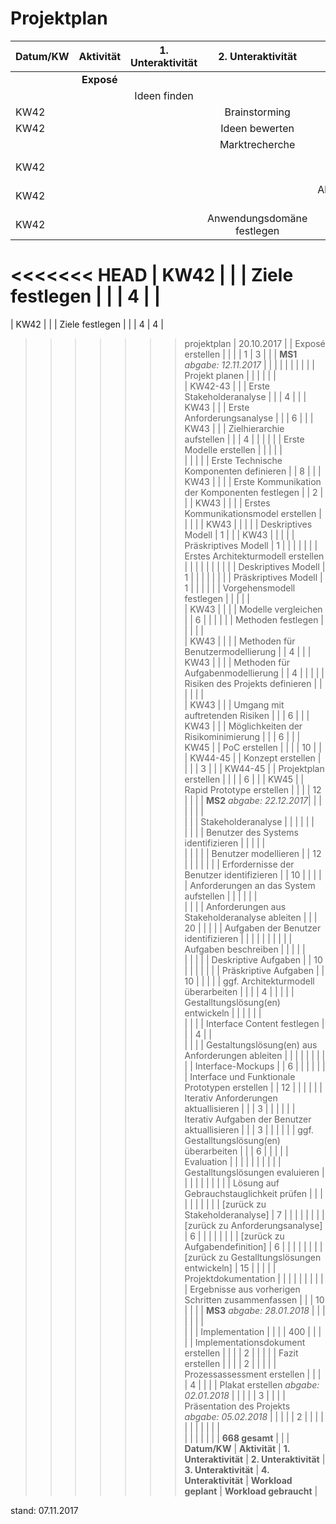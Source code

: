 # Projektplan

| Datum/KW | Aktivität | 1. Unteraktivität | 2. Unteraktivität | 3. Unteraktivität | 4. Unteraktivität | Workload geplant | Workload gebraucht | 
| :----------- | :--------------------: | :-------------: | :----------------------: | :---------: | :------------: | :------------: | :------------: |
|  | __Exposé__ |  |  |  |  |  |  | 
|  |  | Ideen finden |  |  |  |  |  | 
| KW42 |  |  | Brainstorming |  |  | 10 | 7 |
| KW42 |  |  | Ideen bewerten |  |  | 2 | 2 |
|  |  |  | Marktrecherche |  |  |  |  |
| KW42 |  |  |  | Konkurenzprodukte analysieren |  | 5 | 4 |
| KW42 |  |  |  | Alleinstellungsmerkmale unseres Produkts |  | 2 | 2 |
| KW42 |  |  | Anwendungsdomäne festlegen |  |  | 2 | 2 |
<<<<<<< HEAD
| KW42 |  |  | Ziele festlegen |  |  | 4 |   |
=======
| KW42 |  |  | Ziele festlegen |  |  | 4 |  4 |
>>>>>>> projektplan
| 20.10.2017 |  | Exposé erstellen |  |  |  | 1 | 3 |
|   | __MS1__ *abgabe: 12.11.2017* |   |   |   |   |   |   |
|   |   | Projekt planen |   |   |   |   |   |  
| KW42-43  |   |   | Erste Stakeholderanalyse |   |   |   4 |   |
| KW43  |   |   | Erste Anforderungsanalyse |   |   |  6  |   |
| KW43  |   |   | Zielhierarchie aufstellen |   |   |   4 |   |
|   |   |   | Erste Modelle erstellen |   |   |   |   |  
|   |   |   |   | Erste Technische Komponenten definieren |   |  8  |   |
| KW43  |   |   |   | Erste Kommunikation der Komponenten festlegen |   |  2  |   |
| KW43  |   |   |   | Erstes Kommunikationsmodel erstellen |   |    |   |
| KW43  |   |   |   |  | Deskriptives Modell  |  1  |   |
| KW43  |   |   |   |  | Präskriptives Modell  |  1  |   |
|   |   |   |   | Erstes Architekturmodell erstellen |   |    |   |
|   |   |   |   |  | Deskriptives Modell  |  1  |   |
|   |   |   |   |  | Präskriptives Modell |  1  |   |
|   |   |   | Vorgehensmodell festlegen |   |   |   |   |  
| KW43  |   |   |   | Modelle vergleichen |   |  6  |   |
|   |   |   | Methoden festlegen |   |   |   |   |  
| KW43  |   |   |   | Methoden für Benutzermodellierung |   |  4  |   |
| KW43  |   |   |   | Methoden für Aufgabenmodellierung |   |  4  |   |
|   |   | Risiken des Projekts definieren |   |   |   |   |   |  
| KW43  |   |   | Umgang mit auftretenden Risiken |   |   |  6  |   |
| KW43  |   |   | Möglichkeiten der Risikominimierung |   |   |  6  |   |
| KW45  |   | PoC erstellen |   |   |   |  10  |   |
| KW44-45  |   | Konzept erstellen |   |   |   |  3  |   |
| KW44-45  |   | Projektplan erstellen |   |   |   |   6 |   |
| KW45  |   | Rapid Prototype erstellen |   |   |   |  12  |   |
|   | __MS2__ *abgabe: 22.12.2017*|   |   |   |   |   |   |  
|   |   | Stakeholderanalyse |   |   |   |   |   |  
|   |   |   | Benutzer des Systems identifizieren |   |   |   |   |  
|   |   |   |   | Benutzer modellieren |   |   12 |   |
|   |   |   |   | Erfordernisse der Benutzer identifizieren |   |  10  |   |
|   |   | Anforderungen an das System aufstellen |   |   |   |   |   |  
|   |   |   | Anforderungen aus Stakeholderanalyse ableiten |   |   |  20 |   |
|   |   | Aufgaben der Benutzer identifizieren |   |   |   |   |   | 
|   |   |   | Aufgaben beschreiben |   |   |   |   |  
|   |   |   |   | Deskriptive Aufgaben |   |  10  |   |
|   |   |   |   | Präskriptive Aufgaben |   |  10  |   |
|   |   | ggf. Architekturmodell überarbeiten |   |   |   |  4  |   |
|   |   | Gestalltungslösung(en) entwickeln |   |   |   |   |   |  
|   |   |   | Interface Content festlegen |   |   | 4  |   |  
|   |   |   | Gestaltungslösung(en) aus Anforderungen ableiten |   |   |   |   | 
|   |   |   |   | Interface-Mockups |   |  6  |   |
|   |   |   |   | Interface und Funktionale Prototypen erstellen |   |  12  |   |
|   |   |   | Iterativ Anforderungen aktuallisieren |   |   |   3 |   |
|   |   |   | Iterativ Aufgaben der Benutzer aktuallisieren |   |   |  3  |   |
|   |   |   | ggf. Gestalltungslösung(en) überarbeiten |   |   |   6 |   |
|   |   | Evaluation |   |   |   |   |   | 
|   |   |   | Gestalltungslösungen evaluieren |   |   |   |   | 
|   |   |   |   | Lösung auf Gebrauchstauglichkeit prüfen |   |   |   | 
|   |   |   |   |   | [zurück zu Stakeholderanalyse] |   7 |   |
|   |   |   |   |   | [zurück zu Anforderungsanalyse] |  6  |   |
|   |   |   |   |   | [zurück zu Aufgabendefinition] |   6 |   |
|   |   |   |   |   | [zurück zu Gestalltungslösungen entwickeln] |  15  |   |
|   |   | Projektdokumentation |   |   |   |   |   | 
|   |   |   | Ergebnisse aus vorherigen Schritten zusammenfassen |   |   | 10 |   |
|   | __MS3__ *abgabe: 28.01.2018* |   |   |   |   |   |   |  
|   |   | Implementation |   |   |   |   400 |   |
|   |   | Implementationsdokument erstellen |   |   |   |  2  |   |
|   |   | Fazit erstellen |   |   |   |   2 |   |
|   |   | Prozessassessment erstellen |   |   |   |   4 |   |
|   | Plakat erstellen *abgabe: 02.01.2018* |   |   |   |   |  3  |   |
|   | Präsentation des Projekts *abgabe: 05.02.2018* |   |   |   |   |  2  |   |
|   |  |   |   |   |   |   |  |  
|   |  |   |   |   |   |  __668 gesamt__  |   |
| __Datum/KW__ | __Aktivität__ | __1. Unteraktivität__ | __2. Unteraktivität__ | __3. Unteraktivität__ | __4. Unteraktivität__ | __Workload geplant__ | __Workload gebraucht__ |


stand: 07.11.2017

